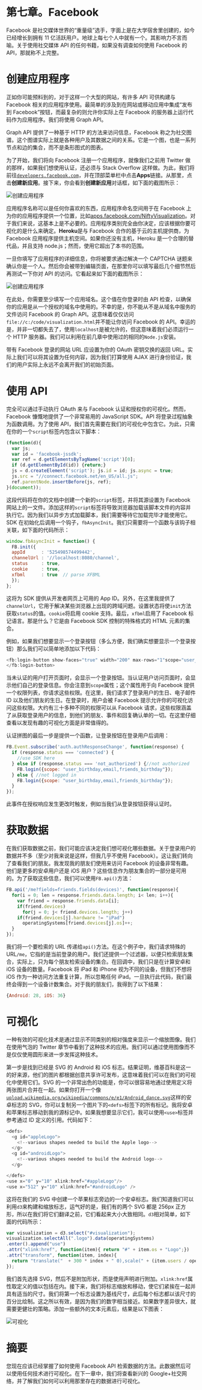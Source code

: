 # 第七章。Facebook

Facebook 是社交媒体世界的“重量级”选手，字面上是在大学宿舍里创建的，如今已经增长到拥有 11 亿活跃用户。地球上每七个人中就有一个。其影响力不言而喻。关于使用社交媒体 API 的任何书籍，如果没有调查如何使用 Facebook 的 API，那就称不上完整。

# 创建应用程序

正如你可能预料到的，对于这样一个大型的网站，有许多 API 可供构建与 Facebook 相关的应用程序使用。最简单的涉及到在网站或移动应用中集成“发布到 Facebook”按钮，而最复杂的则允许你实际上在 Facebook 的服务器上运行代码作为应用程序。我们将使用 Graph API。

Graph API 提供了一种基于 HTTP 的方法来访问信息，Facebook 称之为社交图谱。这个图谱实际上就是各种用户及其数据之间的关系。它是一个图，也是一系列节点和边的集合，而不是条形图式的图表。

为了开始，我们将向 Facebook 注册一个应用程序，就像我们之前用 Twitter 做的那样，如果我们想使用认证，还必须与 Stack Overflow 这样做。为此，我们将前往[`developers.facebook.com`](http://developers.facebook.com)，并在顶部菜单栏中点击**Apps**链接。从那里，点击**创建新应用**。接下来，你会看到**创建新应用**对话框，如下面的截图所示：

![创建应用程序](img/6542OS_07_01.jpg)

应用程序名称可以是任何你喜欢的东西，应用程序命名空间用于在 Facebook 上为你的应用程序提供一个位置，比如[apps.facebook.com/NiftyVisualization](http://apps.facebook.com/NiftyVisualization)。对于我们来说，这基本上是不必要的。应用程序类别完全由你决定，应该根据你要可视化的是什么来确定。**Heroku**是与 Facebook 合作的基于云的主机提供商，为 Facebook 应用程序提供主机空间。如果你还没有主机，Heroku 是一个合理的替代品，并且支持 node.js；然而，使用它超出了本书的范围。

一旦你填写了应用程序的详细信息，你将被要求通过解决一个 CAPTCHA 谜题来确认你是一个人。然后你会被带到编辑页面，在那里你可以填写最后几个细节然后再测试一下你对 API 的访问。它看起来如下面的截图所示：

![创建应用程序](img/6542OS_07_02.jpg)

在此处，你需要至少填写一个应用域名。这个值在你登录时由 API 检查，以确保你的应用是从一个授权的域名中使用的。不幸的是，你不能从不是从域名中服务的文件访问 Facebook 的 Graph API。这意味着仅仅访问`file://c:/code/visualization.html`并不能让你访问 Facebook 的 API。幸运的是，并非一切都失去了，使用`localhost`是被允许的，但这意味着我们必须运行一个 HTTP 服务器。我们可以利用在前几章中使用过的相同的`Node.js`安装。

带有 Facebook 登录的网站 URL 应设置为你的 OAuth 密钥交换的返回 URL。实际上我们可以将其设置为任何内容，因为我们打算使用 AJAX 进行身份验证，我们的用户实际上永远不会离开我们的初始页面。

# 使用 API

完全可以通过手动执行 OAuth 来与 Facebook 认证和授权你的可视化。然而，Facebook 慷慨地提供了一个非常易用的 JavaScript SDK。API 将登录过程抽象为函数调用。为了使用 API，我们首先需要在我们的可视化中包含它。为此，只需在你的一个`script`标签内包含以下脚本：

```js
(function(d){
  var js;
  var id = 'facebook-jssdk';
  var ref = d.getElementsByTagName('script')[0];
  if (d.getElementById(id)) {return;}
  js = d.createElement('script'); js.id = id; js.async = true;
  js.src = "//connect.facebook.net/en_US/all.js";
  ref.parentNode.insertBefore(js, ref);
}(document));
```

这段代码将在你的文档中创建一个新的`script`标签，并将其源设置为 Facebook 网站上的一文件。添加这样的`script`标签将导致浏览器加载该脚本文件的内容并执行它。因为我们以异步方式加载脚本，我们需要等待它加载完毕才能使用它。SDK 在初始化后调用一个钩子，`fbAsyncInit`。我们只需要将一个函数与该钩子相关联，如下面的代码所示：

```js
window.fbAsyncInit = function() {
  FB.init({
  appId      : '525498574499442', 
  channelUrl : '//localhost:8080/channel', 
  status     : true, 
  cookie     : true, 
  xfbml      : true  // parse XFBML
  });
};
```

这将为 SDK 提供从开发者网页上可用的 App ID。另外，在这里我提供了`channelUrl`，它用于解决某些浏览器上出现的跨域问题。设置状态将使`init`方法获取`status`的值。`cookie`将启用 cookie 支持。最后，`xfbml`启用了 Facebook 标记语言。那是什么？它是由 Facebook SDK 控制的特殊格式的 HTML 元素的集合。

例如，如果我们想要显示一个登录按钮（多么方便，我们确实想要显示一个登录按钮）那么我们可以简单地添加以下代码：

```js
<fb:login-button show-faces="true" width="200" max-rows="1"scope="user_birthday,email,friends_birthday">
</fb:login-button>
```

当未认证的用户打开页面时，会显示一个登录按钮。当认证用户访问页面时，会显示他们自己的登录信息。你会注意到`scope`属性；这个属性用于向 Facebook 提供一个权限列表，你请求这些权限。在这里，我们请求了登录用户的生日、电子邮件 ID 以及他们朋友的生日。在登录时，用户会被 Facebook 提示允许你的可视化访问这些权限。大约有三十多种不同的权限可以从 Facebook 请求，这些权限涵盖了从获取登录用户的信息，到他们的朋友、事件和回复确认单的一切。在这里仔细查看以发现有趣的可视化方面是非常值得的。

认证拼图的最后一步是提供一个函数，让登录按钮在登录用户后调用：

```js
FB.Event.subscribe('auth.authResponseChange', function(response) {
  if (response.status === 'connected') {
    //use SDK here
  } else if (response.status === 'not_authorized') {//not authorized
    FB.login({scope: "user_birthday,email,friends_birthday"});
  } else { //not logged in
    FB.login({scope: "user_birthday,email,friends_birthday"});
  }
});
```

此事件在授权响应发生更改时触发，例如当我们从登录按钮获得认证时。

# 获取数据

在我们获取数据之前，我们可能应该决定我们想可视化哪些数据。关于登录用户的数据并不多（至少对我来说是这样，但我几乎不使用 Facebook）。这让我们转向了查看我们的朋友。我发现我的朋友们使用来访问 Facebook 的设备非常有趣。他们是更多的安卓用户还是 iOS 用户？这些信息作为朋友集合的一部分是可用的。为了获取这些信息，我们可以使用`FB.api()`方法：

```js
FB.api('/me?fields=friends.fields(devices)', function(response){
  for(i = 0; len = response.friends.data.length; i< len; i++){
    var friend = response.friends.data[i];
    if(friend.devices)
      for(j = 0; j< friend.devices.length; j++)
    if(friend.devices[j].hardware != "iPad")
      operatingSystems[friend.devices[j].os]++;
  }
});
```

我们将一个要检索的 URL 传递给`api()`方法。在这个例子中，我们请求特殊的 URL`/me`，它指的是当前登录的用户。我们还提供一个过滤器，以便只检索朋友集合，实际上，只为每个朋友检索设备的集合。在回调中，我们只是在计算安卓和 iOS 设备的数量。Facebook 将 iPad 和 iPhone 视为不同的设备，但我们不想将 iOS 作为一种访问方法重复计算，所以忽略任何 iPad。一旦执行此代码，我们最终会得到一个设备计数集合。对于我的朋友们，我得到了以下结果：

```js
{Android: 28, iOS: 36}
```

# 可视化

一种有效的可视化技术是通过显示不同类别的相对强度来显示一个缩放图像。我们在使用气泡的 Twitter 章节中看到了这种技术的应用。我们可以通过使用图像而不是仅仅使用圆形来进一步发挥这种技术。

第一步是找到已经是 SVG 的 Android 和 iOS 标志。结果证明，维基百科是这一的好来源，他们的图片都根据创意共享许可发布，这意味着我们可以在我们的可视化中使用它们。SVG 的一个非常出色的功能是，你可以很容易地通过使用定义将两张图片合并在一起。如果你打开一个像[`upload.wikimedia.org/wikipedia/commons/e/e1/Android_dance.svg`](http://upload.wikimedia.org/wikipedia/commons/e/e1/Android_dance.svg)这样的安卓标志的 SVG，你可以复制另一个图片下的`<defs>`标签下的所有标记。我将安卓和苹果标志移动到我的源标记中。如果我想要显示它们，我可以使用`<use>`标签并参考通过 ID 定义的引用。代码如下：

```js
<defs>
  <g id="appleLogo">
    <!--various shapes needed to build the Apple logo-->
  </g>
  <g id="androidLogo">
    <!--various shapes needed to build the Android logo-->
  </g>

</defs>
<use x="0" y="10" xlink:href="#appleLogo"/>
<use x="512" y="10" xlink:href="#androidLogo" />
```

这将在我们的 SVG 中创建一个苹果标志旁边的一个安卓标志。我们知道我们可以利用`d3`来构建和缩放标志，运气好的是，我们有的两个 SVG 都是 256px 正方形，所以在我们将它们翻译之前，它们看起来大小大致相同。`d3`相对简单，如下面的代码所示：

```js
var visualization = d3.select("#visualization");
visualization.selectAll(".logo").data(operatingSystems)
.enter().append("use")
.attr("xlink:href", function(item){ return "#" + item.os + "Logo";})
.attr("transform", function(item, index){
  return "translate("  + 300 * index + " 0),scale(" + (item.users / operatingSystems[0].users) + ")";
});
```

我们首先选择 SVG，然后不是附加形状，而是使用声明进行附加。`xlink:href`属性取定义的值以包括在内。接下来，我们将标志缩放和移动，使它们紧挨在一起并具有适当的尺寸。我们将第一个标志设置为基线尺寸，此后每个标志都以该尺寸的百分比绘制。这之所以有效，是因为我们的数字相当接近。如果数字差异很大，就需要更健壮的策略。添加一些额外的文本元素后，结果是以下图表：

![可视化](img/6542OS_07_03.jpg)

# 摘要

您现在应该已经掌握了如何使用 Facebook API 检索数据的方法。此数据然后可以使用任何技术进行可视化。在下一章中，我们将查看新兴的 Google+社交网络，并了解我们如何可以利用那里存在的数据进行可视化。
